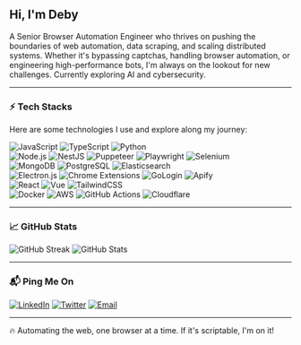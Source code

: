 ## Hi, I'm Deby  
A Senior Browser Automation Engineer who thrives on pushing the boundaries of web automation, data scraping, and scaling distributed systems. Whether it's bypassing captchas, handling browser automation, or engineering high-performance bots, I'm always on the lookout for new challenges. Currently exploring AI and cybersecurity.

---

### ⚡ Tech Stacks  
Here are some technologies I use and explore along my journey:

![JavaScript](https://img.shields.io/badge/JavaScript-F7DF1E?style=for-the-badge&logo=javascript&logoColor=black) ![TypeScript](https://img.shields.io/badge/TypeScript-3178C6?style=for-the-badge&logo=typescript&logoColor=white) ![Python](https://img.shields.io/badge/Python-3776AB?style=for-the-badge&logo=python&logoColor=white)  
![Node.js](https://img.shields.io/badge/Node.js-339933?style=for-the-badge&logo=node.js&logoColor=white) ![NestJS](https://img.shields.io/badge/NestJS-E0234E?style=for-the-badge&logo=nestjs&logoColor=white) ![Puppeteer](https://img.shields.io/badge/Puppeteer-40B5A4?style=for-the-badge&logo=puppeteer&logoColor=white) ![Playwright](https://img.shields.io/badge/Playwright-2EAD33?style=for-the-badge&logo=playwright&logoColor=white) ![Selenium](https://img.shields.io/badge/Selenium-43B02A?style=for-the-badge&logo=selenium&logoColor=white)  
![MongoDB](https://img.shields.io/badge/MongoDB-47A248?style=for-the-badge&logo=mongodb&logoColor=white) ![PostgreSQL](https://img.shields.io/badge/PostgreSQL-336791?style=for-the-badge&logo=postgresql&logoColor=white) ![Elasticsearch](https://img.shields.io/badge/Elasticsearch-005571?style=for-the-badge&logo=elasticsearch&logoColor=white)  
![Electron.js](https://img.shields.io/badge/Electron-47848F?style=for-the-badge&logo=electron&logoColor=white) ![Chrome Extensions](https://img.shields.io/badge/Chrome%20Extensions-F4B400?style=for-the-badge&logo=google-chrome&logoColor=white) ![GoLogin](https://img.shields.io/badge/GoLogin-2196F3?style=for-the-badge&logo=google&logoColor=white) ![Apify](https://img.shields.io/badge/Apify-FF9900?style=for-the-badge&logo=apify&logoColor=white)  
![React](https://img.shields.io/badge/React-61DAFB?style=for-the-badge&logo=react&logoColor=black) ![Vue](https://img.shields.io/badge/Vue.js-35495E?style=for-the-badge&logo=vuedotjs&logoColor=4FC08D) ![TailwindCSS](https://img.shields.io/badge/TailwindCSS-38B2AC?style=for-the-badge&logo=tailwind-css&logoColor=white)  
![Docker](https://img.shields.io/badge/Docker-2496ED?style=for-the-badge&logo=docker&logoColor=white) ![AWS](https://img.shields.io/badge/Amazon%20AWS-232F3E?style=for-the-badge&logo=amazon-aws&logoColor=white) ![GitHub Actions](https://img.shields.io/badge/GitHub%20Actions-2088FF?style=for-the-badge&logo=github-actions&logoColor=white) ![Cloudflare](https://img.shields.io/badge/Cloudflare-F38020?style=for-the-badge&logo=cloudflare&logoColor=white)  

---

### 📈 GitHub Stats  
![GitHub Streak](https://github-readme-streak-stats.herokuapp.com/?user=debyauto&theme=dark) ![GitHub Stats](https://github-readme-stats.vercel.app/api?username=debyauto&show_icons=true&theme=dark)  

---

### 📬 Ping Me On  
[![LinkedIn](https://img.shields.io/badge/LinkedIn-0077B5?style=for-the-badge&logo=linkedin&logoColor=white)](https://www.linkedin.com/in/debyco/)  [![Twitter](https://img.shields.io/badge/Twitter-1DA1F2?style=for-the-badge&logo=twitter&logoColor=white)](https://x.com/debyC0)  [![Email](https://img.shields.io/badge/Email-D14836?style=for-the-badge&logo=gmail&logoColor=white)](deby.auto@gmail.com)  

---

🔥 Automating the web, one browser at a time. If it's scriptable, I'm on it!

